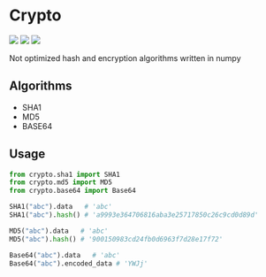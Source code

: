 # Crypto

[![](https://img.shields.io/badge/Numpy-777BB4?style=for-the-badge&logo=numpy&logoColor=white)]()
[![](https://img.shields.io/badge/Jupyter-F37626.svg?&style=for-the-badge&logo=Jupyter&logoColor=white)]()
[![](https://img.shields.io/badge/Python-FFD43B?style=for-the-badge&logo=python&logoColor=blue)]()

Not optimized hash and encryption algorithms written in numpy


## Algorithms

- SHA1
- MD5
- BASE64

## Usage
```python
from crypto.sha1 import SHA1
from crypto.md5 import MD5
from crypto.base64 import Base64

SHA1("abc").data   # 'abc'
SHA1("abc").hash() # 'a9993e364706816aba3e25717850c26c9cd0d89d'

MD5("abc").data   # 'abc'
MD5("abc").hash() # '900150983cd24fb0d6963f7d28e17f72'

Base64("abc").data   # 'abc'
Base64("abc").encoded_data # 'YWJj'

```
